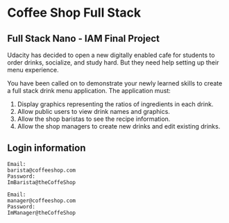 # Coffee Shop Full Stack

## Full Stack Nano - IAM Final Project

Udacity has decided to open a new digitally enabled cafe for students to order drinks, socialize, and study hard. But they need help setting up their menu experience.

You have been called on to demonstrate your newly learned skills to create a full stack drink menu application. The application must:

1) Display graphics representing the ratios of ingredients in each drink.
2) Allow public users to view drink names and graphics.
3) Allow the shop baristas to see the recipe information.
4) Allow the shop managers to create new drinks and edit existing drinks.

## Login information
```
Email:
barista@coffeeshop.com
Password:
ImBarista@theCoffeShop
```
```
Email:
manager@coffeeshop.com
Password:
ImManager@theCoffeShop
```
